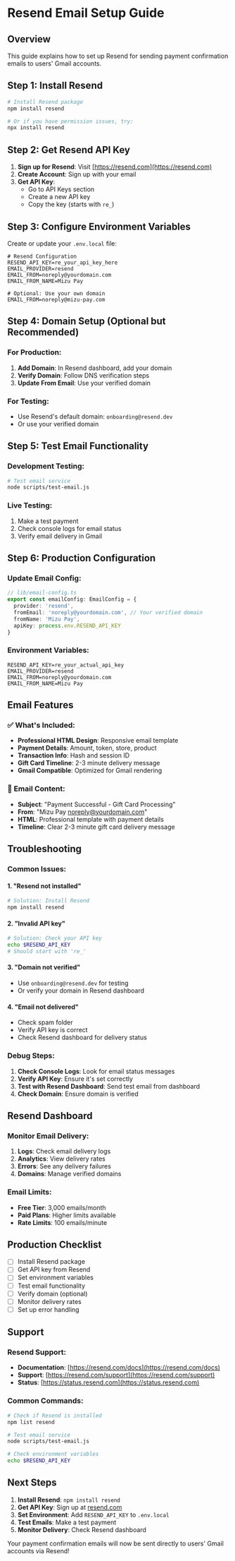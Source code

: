 # Resend Email Setup Guide

## Overview
This guide explains how to set up Resend for sending payment confirmation emails to users' Gmail accounts.

## Step 1: Install Resend

```bash
# Install Resend package
npm install resend

# Or if you have permission issues, try:
npx install resend
```

## Step 2: Get Resend API Key

1. **Sign up for Resend**: Visit [https://resend.com](https://resend.com)
2. **Create Account**: Sign up with your email
3. **Get API Key**: 
   - Go to API Keys section
   - Create a new API key
   - Copy the key (starts with `re_`)

## Step 3: Configure Environment Variables

Create or update your `.env.local` file:

```env
# Resend Configuration
RESEND_API_KEY=re_your_api_key_here
EMAIL_PROVIDER=resend
EMAIL_FROM=noreply@yourdomain.com
EMAIL_FROM_NAME=Mizu Pay

# Optional: Use your own domain
EMAIL_FROM=noreply@mizu-pay.com
```

## Step 4: Domain Setup (Optional but Recommended)

### For Production:
1. **Add Domain**: In Resend dashboard, add your domain
2. **Verify Domain**: Follow DNS verification steps
3. **Update From Email**: Use your verified domain

### For Testing:
- Use Resend's default domain: `onboarding@resend.dev`
- Or use your verified domain

## Step 5: Test Email Functionality

### Development Testing:
```bash
# Test email service
node scripts/test-email.js
```

### Live Testing:
1. Make a test payment
2. Check console logs for email status
3. Verify email delivery in Gmail

## Step 6: Production Configuration

### Update Email Config:
```typescript
// lib/email-config.ts
export const emailConfig: EmailConfig = {
  provider: 'resend',
  fromEmail: 'noreply@yourdomain.com', // Your verified domain
  fromName: 'Mizu Pay',
  apiKey: process.env.RESEND_API_KEY
}
```

### Environment Variables:
```env
RESEND_API_KEY=re_your_actual_api_key
EMAIL_PROVIDER=resend
EMAIL_FROM=noreply@yourdomain.com
EMAIL_FROM_NAME=Mizu Pay
```

## Email Features

### ✅ What's Included:
- **Professional HTML Design**: Responsive email template
- **Payment Details**: Amount, token, store, product
- **Transaction Info**: Hash and session ID
- **Gift Card Timeline**: 2-3 minute delivery message
- **Gmail Compatible**: Optimized for Gmail rendering

### 📧 Email Content:
- **Subject**: "Payment Successful - Gift Card Processing"
- **From**: "Mizu Pay <noreply@yourdomain.com>"
- **HTML**: Professional template with payment details
- **Timeline**: Clear 2-3 minute gift card delivery message

## Troubleshooting

### Common Issues:

#### 1. "Resend not installed"
```bash
# Solution: Install Resend
npm install resend
```

#### 2. "Invalid API key"
```bash
# Solution: Check your API key
echo $RESEND_API_KEY
# Should start with 're_'
```

#### 3. "Domain not verified"
- Use `onboarding@resend.dev` for testing
- Or verify your domain in Resend dashboard

#### 4. "Email not delivered"
- Check spam folder
- Verify API key is correct
- Check Resend dashboard for delivery status

### Debug Steps:
1. **Check Console Logs**: Look for email status messages
2. **Verify API Key**: Ensure it's set correctly
3. **Test with Resend Dashboard**: Send test email from dashboard
4. **Check Domain**: Ensure domain is verified

## Resend Dashboard

### Monitor Email Delivery:
1. **Logs**: Check email delivery logs
2. **Analytics**: View delivery rates
3. **Errors**: See any delivery failures
4. **Domains**: Manage verified domains

### Email Limits:
- **Free Tier**: 3,000 emails/month
- **Paid Plans**: Higher limits available
- **Rate Limits**: 100 emails/minute

## Production Checklist

- [ ] Install Resend package
- [ ] Get API key from Resend
- [ ] Set environment variables
- [ ] Test email functionality
- [ ] Verify domain (optional)
- [ ] Monitor delivery rates
- [ ] Set up error handling

## Support

### Resend Support:
- **Documentation**: [https://resend.com/docs](https://resend.com/docs)
- **Support**: [https://resend.com/support](https://resend.com/support)
- **Status**: [https://status.resend.com](https://status.resend.com)

### Common Commands:
```bash
# Check if Resend is installed
npm list resend

# Test email service
node scripts/test-email.js

# Check environment variables
echo $RESEND_API_KEY
```

## Next Steps

1. **Install Resend**: `npm install resend`
2. **Get API Key**: Sign up at [resend.com](https://resend.com)
3. **Set Environment**: Add `RESEND_API_KEY` to `.env.local`
4. **Test Emails**: Make a test payment
5. **Monitor Delivery**: Check Resend dashboard

Your payment confirmation emails will now be sent directly to users' Gmail accounts via Resend!
